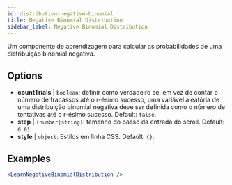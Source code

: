 ```yaml
---
id: distribution-negative-binomial
title: Negative Binomial Distribution
sidebar_label: Negative Binomial Distribution
---
```


Um componente de aprendizagem para calcular as probabilidades de uma distribuição binomial negativa.

## Options

* __countTrials__ | `boolean`: definir como verdadeiro se, em vez de contar o número de fracassos até o r-ésimo sucesso, uma variável aleatória de uma distribuição binomial negativa deve ser definida como o número de tentativas até o r-ésimo sucesso. Default: `false`.
* __step__ | `(number|string)`: tamanho do passo da entrada do scroll. Default: `0.01`.
* __style__ | `object`: Estilos em linha CSS. Default: `{}`.


## Examples

```jsx live
<LearnNegativeBinomialDistribution />
```

